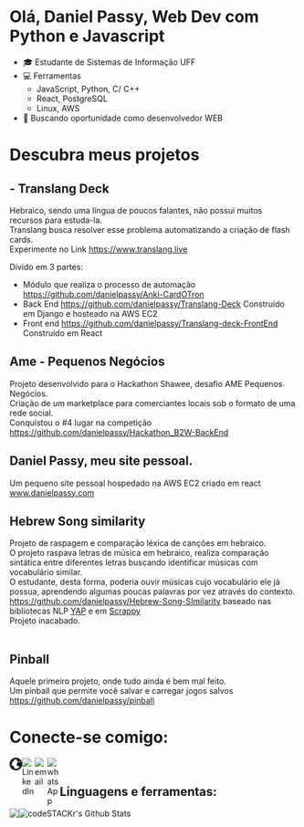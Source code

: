 # Olá, Daniel Passy, Web Dev com Python e Javascript


- 🎓 Estudante de Sistemas de Informação UFF
- 💻 Ferramentas
    - JavaScript, Python, C/ C++
    - React, PostgreSQL
    - Linux, AWS
- 🥅 Buscando oportunidade como desenvolvedor WEB

# Descubra meus projetos

## - Translang Deck
Hebraico, sendo uma língua de poucos falantes, não possui muitos recursos para estuda-la. <br>
Translang busca resolver esse problema automatizando a criação de flash cards.<br>
Experimente no Link https://www.translang.live

Dívido em 3 partes:
-  Módulo que realiza o processo de automação
https://github.com/danielpassy/Anki-CardOTron
- Back End 
https://github.com/danielpassy/Translang-Deck
Construído em Django e hosteado na AWS EC2
- Front end 
https://github.com/danielpassy/Translang-deck-FrontEnd
Construído em React


## Ame - Pequenos Negócios
Projeto desenvolvido para o Hackathon Shawee, desafio AME Pequenos Negócios. <br>
Criação de um marketplace para comerciantes locais sob o formato de uma rede social.<br>
Conquistou o #4 lugar na competição<br>
https://github.com/danielpassy/Hackathon_B2W-BackEnd


## Daniel Passy, meu site pessoal.
Um pequeno site pessoal hospedado na AWS EC2 criado em react <br>
www.danielpassy.com


## Hebrew Song similarity
Projeto de raspagem e comparação léxica de canções em hebraico.<br>
O projeto raspava letras de música em hebraico, realiza comparação sintática entre diferentes letras buscando identificar músicas com vocabulário similar.<br>
O estudante, desta forma, poderia ouvir músicas cujo vocabulário ele já possua, aprendendo algumas poucas palavras por vez através do contexto.<br>
https://github.com/danielpassy/Hebrew-Song-SImilarity
baseado nas bibliotecas NLP [YAP](https://github.com/onlplab/yap) e em [Scrappy](https://github.com/scrapy/scrapy)<br>
Projeto inacabado.<br>
<br>
## Pinball
Aquele primeiro projeto, onde tudo ainda é bem mal feito.<br>
Um pinball que permite você salvar e carregar jogos salvos<br>
https://github.com/danielpassy/pinball<br>


# Conecte-se comigo:

[<img align="left" alt="Website pessoal" width="22px" src="https://raw.githubusercontent.com/iconic/open-iconic/master/svg/globe.svg" />][website]
[<img align="left" alt="LinkedIn" width="22px" src="https://cdn.jsdelivr.net/npm/simple-icons@v3/icons/linkedin.svg" />][linkedin]
[<img align="left" alt="email" width="22px" src="https://cdn.jsdelivr.net/npm/simple-icons@3.13.0/icons/gmail.svg" />][email]
[<img align="left" alt="whatsApp" width="22px" src="https://cdn.jsdelivr.net/npm/simple-icons@3.13.0/icons/whatsapp.svg" />][whatsApp]




[website]: https://www.danielpassy.com/
[linkedin]: https://www.linkedin.com/in/daniel-mattos-passy-671b8a69/
[email]: mailto:daniel.passy@gmail.com
[whatsApp]: https://wa.me/5521997570933/

<br />

## Linguagens e ferramentas:
<img align="left" src="https://github-readme-stats.vercel.app/api/top-langs/?username=danielpassy&show_icons=true&layout=compact" />
<img align="left" alt="codeSTACKr's Github Stats" src="https://github-readme-stats.codestackr.vercel.app/api?username=danielpassy&show_icons=true&hide_border=true&count_private=true&theme=tokyonight&hide=issues,contribs" />
